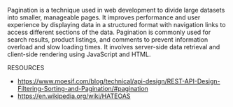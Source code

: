 
Pagination is a technique used in web development to divide large datasets into smaller, manageable pages. It improves performance and user experience by displaying data in a structured format with navigation links to access different sections of the data. Pagination is commonly used for search results, product listings, and comments to prevent information overload and slow loading times. It involves server-side data retrieval and client-side rendering using JavaScript and HTML.

RESOURCES
* https://www.moesif.com/blog/technical/api-design/REST-API-Design-Filtering-Sorting-and-Pagination/#pagination
* https://en.wikipedia.org/wiki/HATEOAS
